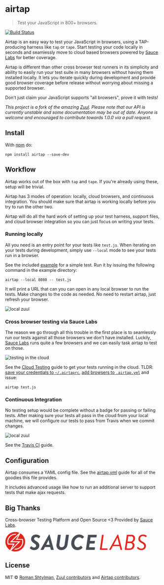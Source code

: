 # airtap

> Test your JavaScript in 800+ browsers.

[![Build Status](https://travis-ci.org/airtap/airtap.svg?branch=master)](https://travis-ci.org/airtap/airtap)

Airtap is an easy way to test your JavaScript in browsers, using a TAP-producing harness like `tap` or `tape`. Start testing your code locally in seconds and seamlessly move to cloud based browsers powered by [Sauce Labs](https://saucelabs.com/) for better coverage.

Airtap is different than other cross browser test runners in its simplicity and ability to easily run your test suite in many browsers without having them installed locally. It lets you iterate quickly during development and provide good browser coverage before release without worrying about missing a supported browser.

Don't just claim your JavaScript supports "all browsers", prove it with tests!

*This project is a fork of the amazing [Zuul](https://github.com/defunctzombie/zuul). Please note that our API is currently unstable and some documentation may be out of date. Anyone is welcome and encouraged to contribute towards 1.0.0 via a pull request.*

## Install

With [npm](https://npmjs.org) do:

```
npm install airtap --save-dev
```

## Workflow

Airtap works out of the box with `tap` and `tape`. If you're already using these, setup will be trivial.

Airtap has 3 modes of operation: locally, cloud browsers, and continuous integration. You should make sure that airtap is working locally before you try to run the other two.

Airtap will do all the hard work of setting up your test harness, support files, and cloud browser integration so you can just focus on writing your tests.

### Running locally

All you need is an entry point for your tests like `test.js`. When iterating on your tests during development, simply use `--local` mode to see your tests run in a browser.

See the included [example](./example) for a simple test. Run it by issuing the following command in the example directory:

```
airtap --local 8080 -- test.js
```

It will print a URL that can you can open in any local browser to run the tests. Make changes to the code as needed. No need to restart airtap, just refresh your browser.

![local zuul](https://raw.github.com/defunctzombie/zuul/gh-pages/develop-tests-locally.png)

### Cross browser testing via Sauce Labs

The reason we go through all this trouble in the first place is to seamlessly run our tests against all those browsers we don't have installed. Luckily, [Sauce Labs](https://saucelabs.com/) runs quite a few browsers and we can easily task airtap to test on those.

![testing in the cloud](https://raw.github.com/defunctzombie/zuul/gh-pages/double-check-with-sauce.png)

See the [Cloud Testing](./doc/cloud-testing.md) guide to get your tests running in the cloud. TLDR: [save your credentials to `~/.airtaprc`](./doc/airtaprc.md), [add browsers to `.airtap.yml`](./doc/airtap.yml.md) and issue:

```
airtap test.js
```

### Continuous Integration

No testing setup would be complete without a badge for passing or failing tests. After making sure your tests all pass in the cloud from your local machine, we will configure our tests to pass from Travis when we commit changes.

![local zuul](https://raw.github.com/defunctzombie/zuul/gh-pages/finalize-with-travis.png)

See the [Travis CI](./doc/travis-ci.md) guide.

## Configuration

Airtap consumes a YAML config file. See the [airtap.yml](./doc/airtap.yml.md) guide for all of the goodies this file provides.

It includes advanced usage like how to run an additional server to support tests that make ajax requests.

## Big Thanks

Cross-browser Testing Platform and Open Source <3 Provided by [Sauce Labs](https://saucelabs.com).

![Sauce Labs logo](./sauce-labs-logo.png)

## License

MIT © [Roman Shtylman](https://github.com/defunctzombie), [Zuul contributors](https://github.com/defunctzombie/zuul/graphs/contributors) and [Airtap contributors](https://github.com/airtap).
